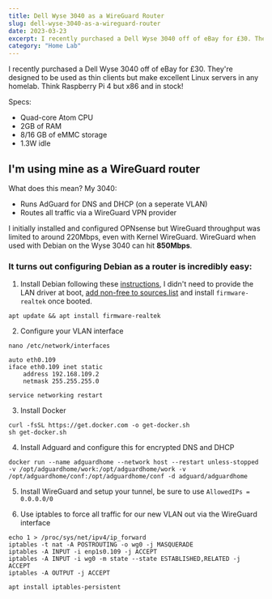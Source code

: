 ```yaml
---
title: Dell Wyse 3040 as a WireGuard Router
slug: dell-wyse-3040-as-a-wireguard-router
date: 2023-03-23
excerpt: I recently purchased a Dell Wyse 3040 off of eBay for £30. They're designed to be used as thin clients but make excellent Linux servers in any homelab.
category: "Home Lab"
---
```


I recently purchased a Dell Wyse 3040 off of eBay for £30. They're designed to be used as thin clients but make excellent Linux servers in any homelab. Think Raspberry Pi 4 but x86 and in stock!

Specs:

- Quad-core Atom CPU
- 2GB of RAM
- 8/16 GB of eMMC storage
- 1.3W idle

## I'm using mine as a WireGuard router

What does this mean? My 3040:

- Runs AdGuard for DNS and DHCP (on a seperate VLAN)
- Routes all traffic via a WireGuard VPN provider

I initially installed and configured OPNsense but WireGuard throughput was limited to around 220Mbps, even with Kernel WireGuard. WireGuard when used with Debian on the Wyse 3040 can hit **850Mbps**.

### It turns out configuring Debian as a router is incredibly easy:

1. Install Debian following these [instructions](https://wiki.debian.org/InstallingDebianOn/Dell/Wyse%203040), I didn't need to provide the LAN driver at boot, [add non-free to sources.list](https://serverfault.com/a/240921) and install `firmware-realtek` once booted.

```shell
apt update && apt install firmware-realtek
```

2. Configure your VLAN interface

```shell
nano /etc/network/interfaces
```

```shell
auto eth0.109
iface eth0.109 inet static
	address 192.168.109.2
	netmask 255.255.255.0
```

```shell
service networking restart
```

3. Install Docker

```shell
curl -fsSL https://get.docker.com -o get-docker.sh
sh get-docker.sh
```

4. Install Adguard and configure this for encrypted DNS and DHCP

```shell
docker run --name adguardhome --network host --restart unless-stopped -v /opt/adguardhome/work:/opt/adguardhome/work -v /opt/adguardhome/conf:/opt/adguardhome/conf -d adguard/adguardhome
```

5. Install WireGuard and setup your tunnel, be sure to use `AllowedIPs = 0.0.0.0/0`

6. Use iptables to force all traffic for our new VLAN out via the WireGuard interface

```shell
echo 1 > /proc/sys/net/ipv4/ip_forward
iptables -t nat -A POSTROUTING -o wg0 -j MASQUERADE
iptables -A INPUT -i enp1s0.109 -j ACCEPT
iptables -A INPUT -i wg0 -m state --state ESTABLISHED,RELATED -j ACCEPT
iptables -A OUTPUT -j ACCEPT
```

```shell
apt install iptables-persistent
```
